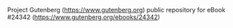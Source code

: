 Project Gutenberg (https://www.gutenberg.org) public repository for eBook #24342 (https://www.gutenberg.org/ebooks/24342)
